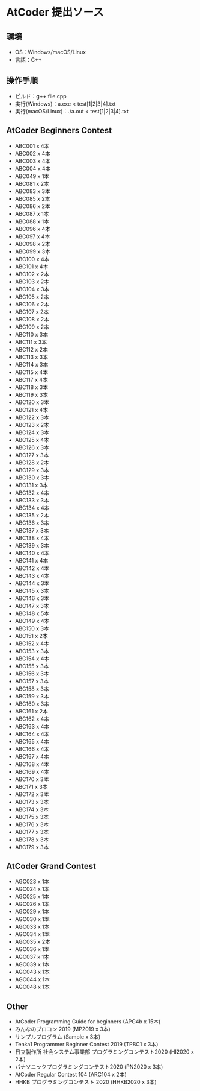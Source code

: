 # AtCoder 提出ソース

## 環境

- OS：Windows/macOS/Linux
- 言語：C++

## 操作手順

- ビルド：g++ file.cpp
- 実行(Windows)：a.exe < test[1|2|3|4].txt
- 実行(macOS/Linux)：./a.out < test[1|2|3|4].txt

## AtCoder Beginners Contest

- ABC001 x 4本
- ABC002 x 4本
- ABC003 x 4本
- ABC004 x 4本
- ABC049 x 1本
- ABC081 x 2本
- ABC083 x 3本
- ABC085 x 2本
- ABC086 x 2本
- ABC087 x 1本
- ABC088 x 1本
- ABC096 x 4本
- ABC097 x 4本
- ABC098 x 2本
- ABC099 x 3本
- ABC100 x 4本
- ABC101 x 4本
- ABC102 x 2本
- ABC103 x 2本
- ABC104 x 3本
- ABC105 x 2本
- ABC106 x 2本
- ABC107 x 2本
- ABC108 x 2本
- ABC109 x 2本
- ABC110 x 3本
- ABC111 x 3本
- ABC112 x 2本
- ABC113 x 3本
- ABC114 x 3本
- ABC115 x 4本
- ABC117 x 4本
- ABC118 x 3本
- ABC119 x 3本
- ABC120 x 3本
- ABC121 x 4本
- ABC122 x 3本
- ABC123 x 2本
- ABC124 x 3本
- ABC125 x 4本
- ABC126 x 3本
- ABC127 x 3本
- ABC128 x 2本
- ABC129 x 3本
- ABC130 x 3本
- ABC131 x 3本
- ABC132 x 4本
- ABC133 x 3本
- ABC134 x 4本
- ABC135 x 2本
- ABC136 x 3本
- ABC137 x 3本
- ABC138 x 4本
- ABC139 x 3本
- ABC140 x 4本
- ABC141 x 4本
- ABC142 x 4本
- ABC143 x 4本
- ABC144 x 3本
- ABC145 x 3本
- ABC146 x 3本
- ABC147 x 3本
- ABC148 x 5本
- ABC149 x 4本
- ABC150 x 3本
- ABC151 x 2本
- ABC152 x 4本
- ABC153 x 3本
- ABC154 x 4本
- ABC155 x 3本
- ABC156 x 3本
- ABC157 x 3本
- ABC158 x 3本
- ABC159 x 3本
- ABC160 x 3本
- ABC161 x 2本
- ABC162 x 4本
- ABC163 x 4本
- ABC164 x 4本
- ABC165 x 4本
- ABC166 x 4本
- ABC167 x 4本
- ABC168 x 4本
- ABC169 x 4本
- ABC170 x 3本
- ABC171 x 3本
- ABC172 x 3本
- ABC173 x 3本
- ABC174 x 3本
- ABC175 x 3本
- ABC176 x 3本
- ABC177 x 3本
- ABC178 x 3本
- ABC179 x 3本

## AtCoder Grand Contest

- AGC023 x 1本
- AGC024 x 1本
- AGC025 x 1本
- AGC026 x 1本
- AGC029 x 1本
- AGC030 x 1本
- AGC033 x 1本
- AGC034 x 1本
- AGC035 x 2本
- AGC036 x 1本
- AGC037 x 1本
- AGC039 x 1本
- AGC043 x 1本
- AGC044 x 1本
- AGC048 x 1本

## Other

- AtCoder Programming Guide for beginners (APG4b x 15本)
- みんなのプロコン 2019 (MP2019 x 3本)
- サンプルプログラム (Sample x 3本)
- Tenka1 Programmer Beginner Contest 2019 (TPBC1 x 3本)
- 日立製作所 社会システム事業部 プログラミングコンテスト2020 (HI2020 x 2本)
- パナソニックプログラミングコンテスト2020 (PN2020 x 3本)
- AtCoder Regular Contest 104 (ARC104 x 2本)
- HHKB プログラミングコンテスト 2020 (HHKB2020 x 3本)
